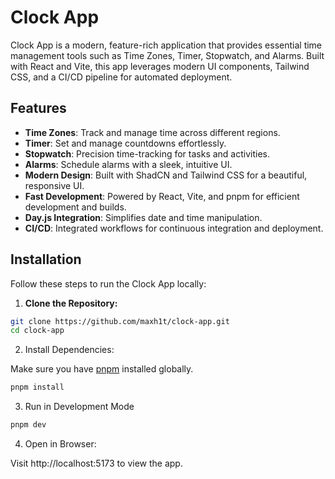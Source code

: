 # Clock App

Clock App is a modern, feature-rich application that provides essential time management tools such as Time Zones, Timer,
Stopwatch, and Alarms. Built with React and Vite, this app leverages modern UI components, Tailwind CSS, and a CI/CD
pipeline for automated deployment.

## Features

- **Time Zones**: Track and manage time across different regions.
- **Timer**: Set and manage countdowns effortlessly.
- **Stopwatch**: Precision time-tracking for tasks and activities.
- **Alarms**: Schedule alarms with a sleek, intuitive UI.
- **Modern Design**: Built with ShadCN and Tailwind CSS for a beautiful, responsive UI.
- **Fast Development**: Powered by React, Vite, and pnpm for efficient development and builds.
- **Day.js Integration**: Simplifies date and time manipulation.
- **CI/CD**: Integrated workflows for continuous integration and deployment.

## Installation

Follow these steps to run the Clock App locally:

1. **Clone the Repository:**

```bash
git clone https://github.com/maxh1t/clock-app.git
cd clock-app
```

2. Install Dependencies:

Make sure you have [pnpm](https://pnpm.io/) installed globally.

```bash
pnpm install
```

3. Run in Development Mode

```bash
pnpm dev
```

4. Open in Browser:

Visit http://localhost:5173 to view the app.
